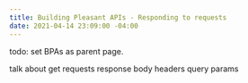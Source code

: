 ```yaml
---
title: Building Pleasant APIs - Responding to requests
date: 2021-04-14 23:09:00 -04:00
---
```


todo: set BPAs as parent page.

talk about get requests
response body
headers
query params
